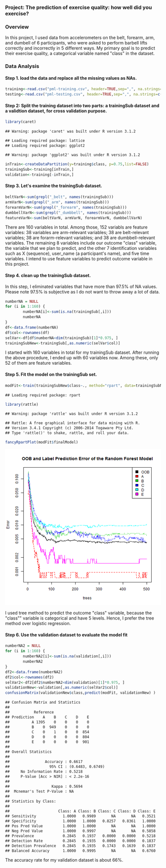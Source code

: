 ### Project: The prediction of exercise quality: how well did you exercise? 

### Overview
In this project, I used data from accelerometers on the belt, forearm, arm, and dumbell of 6 participants, who were asked to perform barbell lifts correctly and incorrectly in 5 different ways. My primary goal is to predict their exercise quality, a categorical variable named "class" in the dataset.

### Data Analysis

#### Step 1. load the data and replace all the missing values as NAs. 


```r
training<-read.csv("pml-training.csv", header=TRUE,sep=",", na.strings=c("", "NA", "#DIV/0!"))
testing<-read.csv("pml-testing.csv", header=TRUE,sep=",", na.strings=c("", "NA", "#DIV/0!"))
```

#### Step 2: Split the training dataset into two parts: a trainingSub dataset and a validtion dataset, for cross validation purpose. 


```r
library(caret)
```

```
## Warning: package 'caret' was built under R version 3.1.2
```

```
## Loading required package: lattice
## Loading required package: ggplot2
```

```
## Warning: package 'ggplot2' was built under R version 3.1.2
```

```r
inTrain<-createDataPartition(y=training$class, p=0.75,list=FALSE)
trainingSub<-training[inTrain,]
validation<-training[-inTrain,]
```

#### Step 3. Let's examine the trainingSub dataset. 

```r
beltVarN<-sum(grepl("_belt", names(trainingSub)))
armVarN<-sum(grepl("_arm", names(trainingSub)))
forearmVarN<-sum(grepl("_forearm", names(trainingSub)))
dumbbellVarN<-sum(grepl("_dumbbell", names(trainingSub)))
featureVarN<-sum(beltVarN, armVarN, forearmVarN, dumbbellVarN)
```

There are 160 variables in total. Among those, 152 variabls are feature variables: 38 variables are arm-relevant variables; 38 are belt-relevant variables; 38 are forarm-relevant variables; and 38 are dumbbell-relevant variables. The remaining 8 variables include our outcome "class" variable, the variable that we plan to predict, and the other 7 identification variables such as X (sequence), user_name (a participant's name), and five time variables. I intend to use feature variables to predict outcome variable in this project. 

#### Step 4. clean up the trainingSub dataset.
In this step, I eliminated variables that have more than 97.5% of NA values. Please note 97.5% is subjective as I do not want to throw away a lot of data.  


```r
numberNA = NULL
for (i in 1:160) {
        numberNA[i]<-sum(is.na(trainingSub[,i]))
        numberNA
}
df<-data.frame(numberNA)
df$col<-rownames(df)
selVar<-df[df$numberNA<dim(trainingSub)[1]*0.975, ]
trainingSubNew<-trainingSub[,as.numeric(selVar$col)]
```

I started with 160 variables in total for my trainingSub dataset. After running the above procedure, I ended up with 60 variables now. Among these, only 52 of them are feature variables. 

#### Step 5. Fit the model on the trainingSub set. 


```r
modFit<-train(trainingSubNew$class~., method="rpart", data=trainingSubNew)
```

```
## Loading required package: rpart
```

```r
library(rattle)
```

```
## Warning: package 'rattle' was built under R version 3.1.2
```

```
## Rattle: A free graphical interface for data mining with R.
## Version 3.4.1 Copyright (c) 2006-2014 Togaware Pty Ltd.
## Type 'rattle()' to shake, rattle, and roll your data.
```

```r
fancyRpartPlot(modFit$finalModel)
```

![plot of chunk unnamed-chunk-5](figure/unnamed-chunk-5-1.png) 

I used tree method to predict the outcome "class" variable, because the "class"" variable is categorical and have 5 levels. Hence, I prefer the tree method over logistic regression.  


#### Step 6. Use the validation dataset to evaluate the model fit


```r
numberNA2 = NULL
for (i in 1:160) {
        numberNA2[i]<-sum(is.na(validation[,i]))
        numberNA2
}
df2<-data.frame(numberNA2)
df2$col<-rownames(df2)
selVar2<-df2[df2$numberNA2<dim(validation)[1]*0.975, ]
validationNew<-validation[,as.numeric(selVar2$col)]
confusionMatrix(validationNew$class,predict(modFit, validationNew) )
```

```
## Confusion Matrix and Statistics
## 
##           Reference
## Prediction    A    B    C    D    E
##          A 1395    0    0    0    0
##          B    0  949    0    0    0
##          C    0    1    0    0  854
##          D    0    0    0    0  804
##          E    0    0    0    0  901
## 
## Overall Statistics
##                                           
##                Accuracy : 0.6617          
##                  95% CI : (0.6483, 0.6749)
##     No Information Rate : 0.5218          
##     P-Value [Acc > NIR] : < 2.2e-16       
##                                           
##                   Kappa : 0.5694          
##  Mcnemar's Test P-Value : NA              
## 
## Statistics by Class:
## 
##                      Class: A Class: B Class: C Class: D Class: E
## Sensitivity            1.0000   0.9989       NA       NA   0.3521
## Specificity            1.0000   1.0000   0.8257   0.8361   1.0000
## Pos Pred Value         1.0000   1.0000       NA       NA   1.0000
## Neg Pred Value         1.0000   0.9997       NA       NA   0.5858
## Prevalence             0.2845   0.1937   0.0000   0.0000   0.5218
## Detection Rate         0.2845   0.1935   0.0000   0.0000   0.1837
## Detection Prevalence   0.2845   0.1935   0.1743   0.1639   0.1837
## Balanced Accuracy      1.0000   0.9995       NA       NA   0.6760
```
The accuracy rate for my validation dataset is about 66%. 
